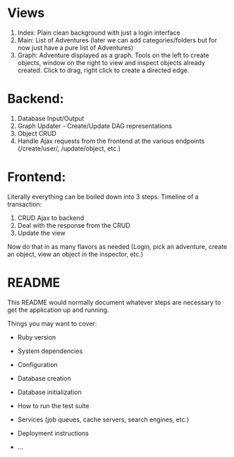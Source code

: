 # Views

1. Index: Plain clean background with just a login interface
2. Main: List of Adventures (later we can add categories/folders but for now just have a pure list of Adventures)
3. Graph: Adventure displayed as a graph. Tools on the left to create objects, window on the right to view and inspect objects already created. Click to drag, right click to create a directed edge. 

# Backend:

1. Database Input/Output
2. Graph Updater - Create/Update DAG representations
3. Object CRUD
4. Handle Ajax requests from the frontend at the various endpoints (/create/user/, /update/object, etc.)

# Frontend:

Literally everything can be boiled down into 3 steps.
Timeline of a transaction:
1. CRUD Ajax to backend
2. Deal with the response from the CRUD
3. Update the view

Now do that in as many flavors as needed (Login, pick an adventure, create an object, view an object in the inspector, etc.)




# README

This README would normally document whatever steps are necessary to get the
application up and running.

Things you may want to cover:

* Ruby version

* System dependencies

* Configuration

* Database creation

* Database initialization

* How to run the test suite

* Services (job queues, cache servers, search engines, etc.)

* Deployment instructions

* ...
